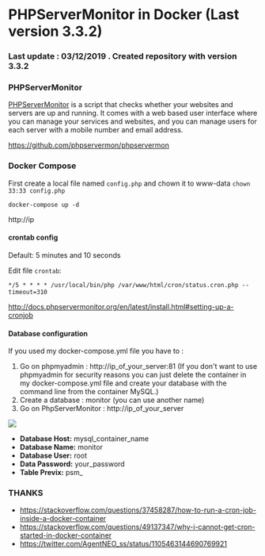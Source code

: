 
# PHPServerMonitor in Docker (Last version 3.3.2)

### Last update : 03/12/2019 . Created repository with version 3.3.2


### PHPServerMonitor

[PHPServerMonitor](http://www.phpservermonitor.org/) is a script that checks whether your websites and servers are up and running. It comes with a web based user interface where you can manage your services and websites, and you can manage users for each server with a mobile number and email address.

https://github.com/phpservermon/phpservermon

### Docker Compose

First create a local file named `config.php` and chown it to www-data `chown 33:33 config.php`

```docker-compose up -d```

http://ip

#### crontab config

Default: 5 minutes and 10 seconds

Edit file ```crontab```:

```*/5 * * * * /usr/local/bin/php /var/www/html/cron/status.cron.php --timeout=310```

http://docs.phpservermonitor.org/en/latest/install.html#setting-up-a-cronjob

#### Database configuration


If you used my docker-compose.yml file you have to : 

1. Go on phpmyadmin : http://ip_of_your_server:81  (If you don't want to use phpmyadmin for security reasons you can just delete the container in my docker-compose.yml file and create your database with the command line from the container MySQL.)
2. Create a database : monitor (you can use another name)
3. Go on PhpServerMonitor : http://ip_of_your_server

![](https://raw.githubusercontent.com/Quentinvarquet/docker-phpservermonitor/master/img/install.png)

* **Database Host:** mysql_container_name
* **Database Name:** monitor
* **Database User:** root
* **Data Password:** your_password
* **Table Previx:** psm_

### THANKS
* https://stackoverflow.com/questions/37458287/how-to-run-a-cron-job-inside-a-docker-container
* https://stackoverflow.com/questions/49137347/why-i-cannot-get-cron-started-in-docker-container
* https://twitter.com/AgentNEO_ss/status/1105463144690769921
